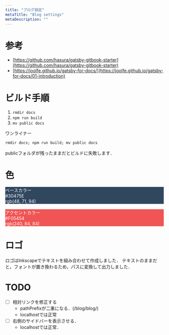 ```yaml
---
title: "ブログ設定"
metaTitle: "Blog settings"
metaDescription: ""
---
```


# 参考
* [https://github.com/hasura/gatsby-gitbook-starter](https://github.com/hasura/gatsby-gitbook-starter)
* [https://joolfe.github.io/gatsby-for-docs/](https://joolfe.github.io/gatsby-for-docs/01-introduction)

# ビルド手順
1. `rmdir docs`
1. `npm run build`
1. `mv public docs`

ワンライナー
```txt
rmdir docs; npm run build; mv public docs
```

publicフォルダが残ったままだとビルドに失敗します．

# 色

<div style="background-color:#30475E; color:white">ベースカラー</div>
<div style="background-color:#30475E; color:white">#30475E</div>
<div style="background-color:#30475E; color:white">rgb(48, 71, 94)</div>

<br/>

<div style="background-color:#F05454; color:white">アクセントカラー</div>
<div style="background-color:#F05454; color:white">#F05454</div>
<div style="background-color:#F05454; color:white">rgb(240, 84, 84)</div>

# ロゴ

ロゴはInkscapeでテキストを組み合わせて作成しました．
テキストのままだと，フォントが置き換わるため，パスに変換して出力しました．

# TODO

* [ ] 相対リンクを修正する
    * pathPrefixが二重になる．(/blog/blog/)
    * localhostでは正常
* [ ] 右側のサイドバーを表示させる．
    * localhostでは正常．